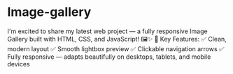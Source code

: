 # Image-gallery
I'm excited to share my latest web project — a fully responsive Image Gallery built with HTML, CSS, and JavaScript! 🖼️✨  🔹 Key Features: ✅ Clean, modern layout ✅ Smooth lightbox preview ✅ Clickable navigation arrows ✅ Fully responsive — adapts beautifully on desktops, tablets, and mobile devices
